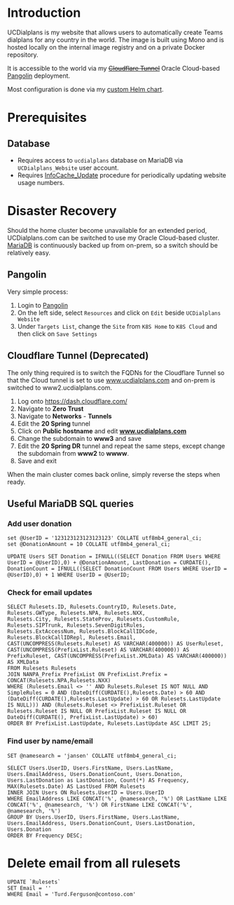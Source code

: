 # Introduction
UCDialplans is my website that allows users to automatically create Teams dialplans for any country in the world. The image is built using Mono and is hosted locally on the internal image registry and on a private Docker repository.

It is accessible to the world via my ~~[Cloudflare Tunnel](/manifests/network/cloudflare)~~ Oracle Cloud-based [Pangolin](https://github.com/kenlasko/pangolin) deployment.

Most configuration is done via my [custom Helm chart](/helm/baseline).

# Prerequisites
## Database
* Requires access to `ucdialplans` database on MariaDB via `UCDialplans_Website` user account. 
* Requires [InfoCache_Update](/manifests/database/mariadb/procedures.sql) procedure for periodically updating website usage numbers. 

# Disaster Recovery
Should the home cluster become unavailable for an extended period, UCDialplans.com can be switched to use my Oracle Cloud-based cluster. [MariaDB](/manifests/database/mariadb) is continuously backed up from on-prem, so a switch should be relatively easy. 

## Pangolin
Very simple process:
1. Login to [Pangolin](https://pangolin.ucdialplans.com)
2. On the left side, select `Resources` and click on `Edit` beside `UCDialplans Website`
3. Under `Targets List`, change the `Site` from `K8S Home` to `K8S Cloud` and then click on `Save Settings`

## Cloudflare Tunnel (Deprecated)
The only thing required is to switch the FQDNs for the Cloudflare Tunnel so that the Cloud tunnel is set to use www.ucdialplans.com and on-prem is switched to www2.ucdialplans.com.

1. Log onto https://dash.cloudflare.com/
2. Navigate to **Zero Trust**
3. Navigate to **Networks** - **Tunnels**
4. Edit the **20 Spring** tunnel 
5. Click on **Public hostname** and edit **www.ucdialplans.com**
6. Change the subdomain to **www3** and save
7. Edit the **20 Spring DR** tunnel and repeat the same steps, except change the subdomain from **www2** to **wwww**.
8. Save and exit

When the main cluster comes back online, simply reverse the steps when ready.

## Useful MariaDB SQL queries
### Add user donation
```
set @UserID = '123123123123123123' COLLATE utf8mb4_general_ci;
set @DonationAmount = 10 COLLATE utf8mb4_general_ci;

UPDATE Users SET Donation = IFNULL((SELECT Donation FROM Users WHERE UserID = @UserID),0) + @DonationAmount, LastDonation = CURDATE(), DonationCount = IFNULL((SELECT DonationCount FROM Users WHERE UserID = @UserID),0) + 1 WHERE UserID = @UserID;
```

### Check for email updates
```
SELECT Rulesets.ID, Rulesets.CountryID, Rulesets.Date, Rulesets.GWType, Rulesets.NPA, Rulesets.NXX,
Rulesets.City, Rulesets.StateProv, Rulesets.CustomRule, Rulesets.SIPTrunk, Rulesets.SevenDigitRules, 
Rulesets.ExtAccessNum, Rulesets.BlockCallIDCode, Rulesets.BlockCallIDRepl, Rulesets.Email, 
CAST(UNCOMPRESS(Rulesets.Ruleset) AS VARCHAR(400000)) AS UserRuleset, CAST(UNCOMPRESS(PrefixList.Ruleset) AS VARCHAR(400000)) AS PrefixRuleset, CAST(UNCOMPRESS(PrefixList.XMLData) AS VARCHAR(400000)) AS XMLData 
FROM Rulesets Rulesets 
JOIN NANPA_Prefix PrefixList ON PrefixList.Prefix = CONCAT(Rulesets.NPA,Rulesets.NXX) 
WHERE (Rulesets.Email <> '' AND Rulesets.Ruleset IS NOT NULL AND SimpleRules = 0 AND (DateDiff(CURDATE(),Rulesets.Date) > 60 AND (DateDiff(CURDATE(),Rulesets.LastUpdate) > 60 OR Rulesets.LastUpdate IS NULL))) AND (Rulesets.Ruleset <> PrefixList.Ruleset OR Rulesets.Ruleset IS NULL OR PrefixList.Ruleset IS NULL OR DateDiff(CURDATE(), PrefixList.LastUpdate) > 60) 
ORDER BY PrefixList.LastUpdate, Rulesets.LastUpdate ASC LIMIT 25;
```

### Find user by name/email
```
SET @namesearch = 'jansen' COLLATE utf8mb4_general_ci;

SELECT Users.UserID, Users.FirstName, Users.LastName, Users.EmailAddress, Users.DonationCount, Users.Donation, Users.LastDonation as LastDonation, Count(*) AS Frequency, MAX(Rulesets.Date) AS LastUsed FROM Rulesets 
INNER JOIN Users ON Rulesets.UserID = Users.UserID
WHERE EmailAddress LIKE CONCAT('%', @namesearch, '%') OR LastName LIKE CONCAT('%', @namesearch, '%') OR FirstName LIKE CONCAT('%', @namesearch, '%')
GROUP BY Users.UserID, Users.FirstName, Users.LastName, Users.EmailAddress, Users.DonationCount, Users.LastDonation, Users.Donation
ORDER BY Frequency DESC;
```

# Delete email from all rulesets
```
UPDATE `Rulesets`
SET Email = ''
WHERE Email = 'Turd.Ferguson@contoso.com'
```